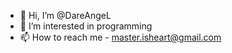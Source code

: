- 👋 Hi, I’m @DareAngeL
- 👀 I’m interested in programming
- 📫 How to reach me - master.isheart@gmail.com

<!---
DareAngeL/DareAngeL is a ✨ special ✨ repository because its `README.md` (this file) appears on your GitHub profile.
You can click the Preview link to take a look at your changes.
--->
